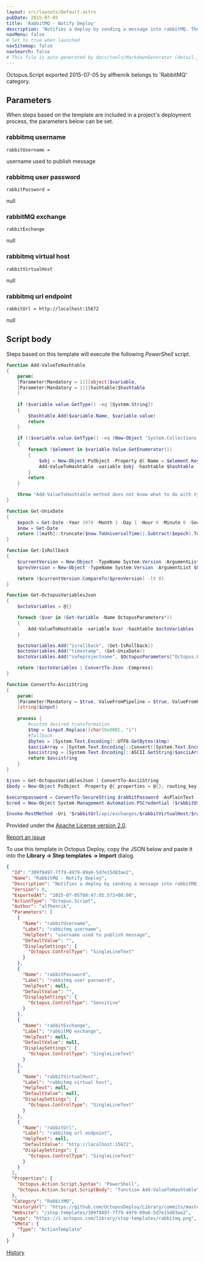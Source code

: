 ```yaml
---
layout: src/layouts/Default.astro
pubDate: 2015-07-05
title: 'RabbitMQ - Notify Deploy'
description: 'Notifies a deploy by sending a message into rabbitMQ. The message contains all octopus variables and these can be used to have some insight on the deploy. The step is very beta, it is advised to improve it to match real case scenarios.'
navMenu: false
# Set to true when launched
navSitemap: false
navSearch: false
# This file is auto-generated by docs/tools/MarkdownGenerator (detail.js)
---
```


Octopus.Script exported 2015-07-05 by alfhenrik belongs to 'RabbitMQ' category.

## Parameters

When steps based on the template are included in a project's deployment process, the parameters below can be set.


<div class="param">

### rabbitmq username

`rabbitUsername = `

username used to publish message

</div>
        
<div class="param">

### rabbitmq user password

`rabbitPassword = `

null

</div>
        
<div class="param">

### rabbitMQ exchange

`rabbitExchange`

null

</div>
        
<div class="param">

### rabbitmq virtual host

`rabbitVirtualHost`

null

</div>
        
<div class="param">

### rabbitmq url endpoint

`rabbitUrl = http://localhost:15672`

null

</div>
        

## Script body

Steps based on this template will execute the following *PowerShell* script.

```powershell
function Add-ValueToHashtable
{
    param(
    [Parameter(Mandatory = 1)][object]$variable,
    [Parameter(Mandatory = 1)][hashtable]$hashtable
    )

    if ($variable.value.GetType() -eq [System.String])
    {
        $hashtable.Add($variable.Name, $variable.value)
        return
    }

    if (($variable.value.GetType() -eq (New-Object 'System.Collections.Generic.Dictionary[String,String]').GetType()) -or ($variable.value.GetType() -eq [Hashtable]))
    {
        foreach ($element in $variable.Value.GetEnumerator())
        {
            $obj = New-Object PsObject -Property @{ Name = $element.Key; Value = $element.Value }
            Add-ValueToHashtable -variable $obj -hashtable $hashtable
        }
        return
    }

    throw "Add-ValueToHashtable method does not know what to do with type " + $variable.value.GetType().Name
}

function Get-UnixDate
{
    $epoch = Get-Date -Year 1970 -Month 1 -Day 1 -Hour 0 -Minute 0 -Second 0	
    $now = Get-Date
    return ([math]::truncate($now.ToUniversalTime().Subtract($epoch).TotalMilliSeconds))
}

function Get-IsRollback
{
    $currentVersion = New-Object -TypeName System.Version -ArgumentList $OctopusReleaseNumber
    $prevVersion = New-Object -TypeName System.Version -ArgumentList $OctopusReleasePreviousNumber

    return ($currentVersion.CompareTo($prevVersion) -lt 0)
}

function Get-OctopusVariablesJson
{
    $octoVariables = @{}

    foreach ($var in (Get-Variable -Name OctopusParameters*))
    {
        Add-ValueToHashtable -variable $var -hashtable $octoVariables
    }

    $octoVariables.Add("isrollback", (Get-IsRollback))
    $octoVariables.Add("timestamp", (Get-UnixDate))
    $octoVariables.Add("safeprojectname", $OctopusParameters["Octopus.Project.Name"].Replace(" ", "_"))

    return ($octoVariables | ConvertTo-Json -Compress)
}

function ConvertTo-AsciiString
{
    param(  
    [Parameter(Mandatory = $true, ValueFromPipeline = $true, ValueFromPipelineByPropertyName = $true)]
    [string]$input)
    
    process {
        #custom desired transformation
        $tmp = $input.Replace([char]0x00EC, "i")
        #fallback
        $bytes = [System.Text.Encoding]::UTF8.GetBytes($tmp)
        $asciiArray = [System.Text.Encoding]::Convert([System.Text.Encoding]::UTF8, [System.Text.Encoding]::ASCII, $bytes)
        $ascistring = [System.Text.Encoding]::ASCII.GetString($asciiArray)
        return $ascistring
    }
}

$json = Get-OctopusVariablesJson | ConvertTo-AsciiString
$body = New-Object PsObject -Property @{ properties = @{}; routing_key = "#"; payload = $json; payload_encoding = "string" } | ConvertTo-Json -Compress

$securepassword = ConvertTo-SecureString $rabbitPassword -AsPlainText -Force
$cred = New-Object System.Management.Automation.PSCredential ($rabbitUsername, $securepassword)

Invoke-RestMethod -Uri "$rabbitUrl/api/exchanges/$rabbitVirtualHost/$rabbitExchange/publish" -Method Post -Credential $cred -Body $body -ContentType "application/json"
```

Provided under the [Apache License version 2.0](https://github.com/OctopusDeploy/Library/blob/master/LICENSE.txt).

[Report an issue](https://github.com/OctopusDeploy/Library/issues/new?assignees=&labels=&projects=&template=bug-report.yml&title=Issue%20with%20RabbitMQ%20-%20Notify%20Deploy&step-template=RabbitMQ%20-%20Notify%20Deploy)

<div class="get-json">

To use this template in Octopus Deploy, copy the JSON below and paste it into the **Library → Step templates → Import** dialog.

```json
{
  "Id": "309f8497-7f79-4979-89a6-5d7e15d83ae2",
  "Name": "RabbitMQ - Notify Deploy",
  "Description": "Notifies a deploy by sending a message into rabbitMQ. The message contains all octopus variables and these can be used to have some insight on the deploy. The step is very beta, it is advised to improve it to match real case scenarios.",
  "Version": 0,
  "ExportedAt": "2015-07-05T08:47:05.572+00:00",
  "ActionType": "Octopus.Script",
  "Author": "alfhenrik",
  "Parameters": [
    {
      "Name": "rabbitUsername",
      "Label": "rabbitmq username",
      "HelpText": "username used to publish message",
      "DefaultValue": "",
      "DisplaySettings": {
        "Octopus.ControlType": "SingleLineText"
      }
    },
    {
      "Name": "rabbitPassword",
      "Label": "rabbitmq user password",
      "HelpText": null,
      "DefaultValue": "",
      "DisplaySettings": {
        "Octopus.ControlType": "Sensitive"
      }
    },
    {
      "Name": "rabbitExchange",
      "Label": "rabbitMQ exchange",
      "HelpText": null,
      "DefaultValue": null,
      "DisplaySettings": {
        "Octopus.ControlType": "SingleLineText"
      }
    },
    {
      "Name": "rabbitVirtualHost",
      "Label": "rabbitmq virtual host",
      "HelpText": null,
      "DefaultValue": null,
      "DisplaySettings": {
        "Octopus.ControlType": "SingleLineText"
      }
    },
    {
      "Name": "rabbitUrl",
      "Label": "rabbitmq url endpoint",
      "HelpText": null,
      "DefaultValue": "http://localhost:15672",
      "DisplaySettings": {
        "Octopus.ControlType": "SingleLineText"
      }
    }
  ],
  "Properties": {
    "Octopus.Action.Script.Syntax": "PowerShell",
    "Octopus.Action.Script.ScriptBody": "function Add-ValueToHashtable\n{\n    param(\n    [Parameter(Mandatory = 1)][object]$variable,\n    [Parameter(Mandatory = 1)][hashtable]$hashtable\n    )\n\n    if ($variable.value.GetType() -eq [System.String])\n    {\n        $hashtable.Add($variable.Name, $variable.value)\n        return\n    }\n\n    if (($variable.value.GetType() -eq (New-Object 'System.Collections.Generic.Dictionary[String,String]').GetType()) -or ($variable.value.GetType() -eq [Hashtable]))\n    {\n        foreach ($element in $variable.Value.GetEnumerator())\n        {\n            $obj = New-Object PsObject -Property @{ Name = $element.Key; Value = $element.Value }\n            Add-ValueToHashtable -variable $obj -hashtable $hashtable\n        }\n        return\n    }\n\n    throw \"Add-ValueToHashtable method does not know what to do with type \" + $variable.value.GetType().Name\n}\n\nfunction Get-UnixDate\n{\n    $epoch = Get-Date -Year 1970 -Month 1 -Day 1 -Hour 0 -Minute 0 -Second 0\t\n    $now = Get-Date\n    return ([math]::truncate($now.ToUniversalTime().Subtract($epoch).TotalMilliSeconds))\n}\n\nfunction Get-IsRollback\n{\n    $currentVersion = New-Object -TypeName System.Version -ArgumentList $OctopusReleaseNumber\n    $prevVersion = New-Object -TypeName System.Version -ArgumentList $OctopusReleasePreviousNumber\n\n    return ($currentVersion.CompareTo($prevVersion) -lt 0)\n}\n\nfunction Get-OctopusVariablesJson\n{\n    $octoVariables = @{}\n\n    foreach ($var in (Get-Variable -Name OctopusParameters*))\n    {\n        Add-ValueToHashtable -variable $var -hashtable $octoVariables\n    }\n\n    $octoVariables.Add(\"isrollback\", (Get-IsRollback))\n    $octoVariables.Add(\"timestamp\", (Get-UnixDate))\n    $octoVariables.Add(\"safeprojectname\", $OctopusParameters[\"Octopus.Project.Name\"].Replace(\" \", \"_\"))\n\n    return ($octoVariables | ConvertTo-Json -Compress)\n}\n\nfunction ConvertTo-AsciiString\n{\n    param(  \n    [Parameter(Mandatory = $true, ValueFromPipeline = $true, ValueFromPipelineByPropertyName = $true)]\n    [string]$input)\n    \n    process {\n        #custom desired transformation\n        $tmp = $input.Replace([char]0x00EC, \"i\")\n        #fallback\n        $bytes = [System.Text.Encoding]::UTF8.GetBytes($tmp)\n        $asciiArray = [System.Text.Encoding]::Convert([System.Text.Encoding]::UTF8, [System.Text.Encoding]::ASCII, $bytes)\n        $ascistring = [System.Text.Encoding]::ASCII.GetString($asciiArray)\n        return $ascistring\n    }\n}\n\n$json = Get-OctopusVariablesJson | ConvertTo-AsciiString\n$body = New-Object PsObject -Property @{ properties = @{}; routing_key = \"#\"; payload = $json; payload_encoding = \"string\" } | ConvertTo-Json -Compress\n\n$securepassword = ConvertTo-SecureString $rabbitPassword -AsPlainText -Force\n$cred = New-Object System.Management.Automation.PSCredential ($rabbitUsername, $securepassword)\n\nInvoke-RestMethod -Uri \"$rabbitUrl/api/exchanges/$rabbitVirtualHost/$rabbitExchange/publish\" -Method Post -Credential $cred -Body $body -ContentType \"application/json\""
  },
  "Category": "RabbitMQ",
  "HistoryUrl": "https://github.com/OctopusDeploy/Library/commits/master/step-templates//opt/buildagent/work/75443764cd38076d/step-templates/rabbitmq-notify-deploy.json",
  "Website": "/step-templates/309f8497-7f79-4979-89a6-5d7e15d83ae2",
  "Logo": "https://i.octopus.com/library/step-templates/rabbitmq.png",
  "$Meta": {
    "Type": "ActionTemplate"
  }
}
```

[History](https://github.com/OctopusDeploy/Library/commits/master/step-templates/https://github.com/OctopusDeploy/Library/commits/master/step-templates//opt/buildagent/work/75443764cd38076d/step-templates/rabbitmq-notify-deploy.json)

</div>

